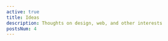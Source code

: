 ```yaml
---
active: true
title: Ideas
description: Thoughts on design, web, and other interests
postsNum: 4
---
```


